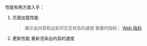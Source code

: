 性能有两方面入手：
1. 页面加载性能
	> 展示出内容和达到可交互状态的速度
	> 衡量的指标： [Web 指标](https://web.dev/vitals/#core-web-vitals)

2. 更新性能
	重新渲染出内容的速度